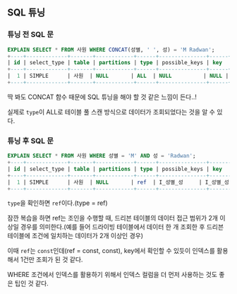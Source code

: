 ## SQL 튜닝

### 튜닝 전 SQL 문

```sql
EXPLAIN SELECT * FROM 사원 WHERE CONCAT(성별, ' ', 성) = 'M Radwan';
+----+-------------+-------+------------+------+---------------+------+---------+------+--------+----------+-------------+
| id | select_type | table | partitions | type | possible_keys | key  | key_len | ref  | rows   | filtered | Extra       |
+----+-------------+-------+------------+------+---------------+------+---------+------+--------+----------+-------------+
|  1 | SIMPLE      | 사원  | NULL       | ALL  | NULL          | NULL | NULL    | NULL | 299822 |   100.00 | Using where |
+----+-------------+-------+------------+------+---------------+------+---------+------+--------+----------+-------------+
```

딱 봐도 CONCAT 함수 때문에 SQL 튜닝을 해야 할 것 같은 느낌이 든다..!

실제로 `type`이 ALL로 테이블 풀 스캔 방식으로 데이터가 조회되었다는 것을 알 수 있다.

### 튜닝 후 SQL 문

```sql
EXPLAIN SELECT * FROM 사원 WHERE 성별 = 'M' AND 성 = 'Radwan';
+----+-------------+-------+------------+------+---------------+-----------+---------+-------------+------+----------+-------+
| id | select_type | table | partitions | type | possible_keys | key       | key_len | ref         | rows | filtered | Extra |
+----+-------------+-------+------------+------+---------------+-----------+---------+-------------+------+----------+-------+
|  1 | SIMPLE      | 사원  | NULL       | ref  | I_성별_성     | I_성별_성 | 51      | const,const |  102 |   100.00 | NULL  |
+----+-------------+-------+------------+------+---------------+-----------+---------+-------------+------+----------+-------+
```

`type`을 확인하면 `ref`이다.(type = ref)

잠깐 복습을 하면 ref는 조인을 수행할 때, 드리븐 테이블의 데이터 접근 범위가 2개 이상일 경우를 의미한다.(예를 들어 드라이빙 테이블에서 데이터 한 개 조회한 후 드리븐 테이블에 조건에 일치하는 데이터가 2개 이상인 경우)

이때 `ref`는 `const`인데(ref = const, const), key에서 확인할 수 있듯이 인덱스를 활용해서 1건만 조회가 된 것 같다.

WHERE 조건에서 인덱스를 활용하기 위해서 인덱스 컬럼을 더 먼저 사용하는 것도 좋은 팁인 것 같다.